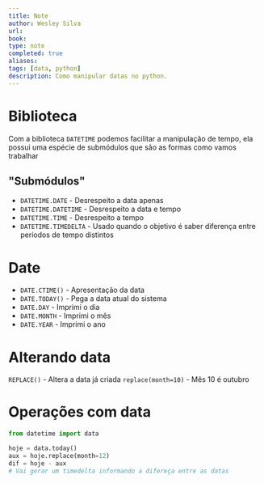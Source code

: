 ```yaml
---
title: Note
author: Wesley Silva
url:
book:
type: note
completed: true
aliases:
tags: [data, python]
description: Como manipular datas no python. 
---
```

# Biblioteca
Com a biblioteca `DATETIME` podemos facilitar a manipulação de tempo, ela possui uma espécie de submódulos que são as formas como vamos trabalhar

## "Submódulos"
- `DATETIME.DATE` - Desrespeito a data apenas
- `DATETIME.DATETIME` - Desrespeito a data e tempo
- `DATETIME.TIME` - Desrespeito a tempo
- `DATETIME.TIMEDELTA` - Usado quando o objetivo é saber diferença entre períodos de tempo distintos

# Date
- `DATE.CTIME()` - Apresentação da data
- `DATE.TODAY()` - Pega a data atual do sistema
- `DATE.DAY` - Imprimi o dia
- `DATE.MONTH` - Imprimi o mês
- `DATE.YEAR` - Imprimi o ano

# Alterando data
`REPLACE()` - Altera a data já criada
	`replace(month=10)` - Mês 10 é outubro

# Operações com data
```python
from datetime import data

hoje = data.today()
aux = hoje.replace(month=12)
dif = hoje - aux
# Vai gerar um timedelta informando a difereça entre as datas
```